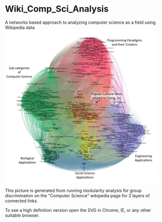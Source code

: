 # Wiki_Comp_Sci_Analysis
A networks based approach to analyzing computer science as a field using Wikipedia data
![alt text](https://raw.githubusercontent.com/ChristianAnyanwu/Wiki_Comp_Sci_Analysis/master/Stratified_Comp_Sci_Wiki_Connections_Labeled.png)

This picture is generated from running modularity analysis for group discrimination on the "Computer Science" wikipedia page for 2 layers of connected links.

To see a high definition version open the SVG in Chrome, IE, or any other suitable browser.
